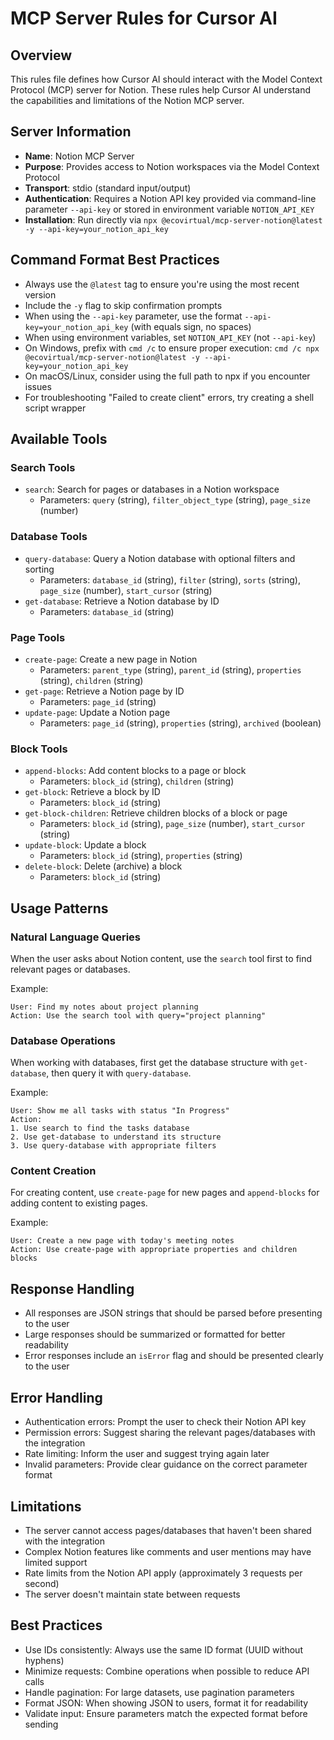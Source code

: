 # MCP Server Rules for Cursor AI

## Overview

This rules file defines how Cursor AI should interact with the Model Context Protocol (MCP) server for Notion. These rules help Cursor AI understand the capabilities and limitations of the Notion MCP server.

## Server Information

- **Name**: Notion MCP Server
- **Purpose**: Provides access to Notion workspaces via the Model Context Protocol
- **Transport**: stdio (standard input/output)
- **Authentication**: Requires a Notion API key provided via command-line parameter `--api-key` or stored in environment variable `NOTION_API_KEY`
- **Installation**: Run directly via `npx @ecovirtual/mcp-server-notion@latest -y --api-key=your_notion_api_key`

## Command Format Best Practices

- Always use the `@latest` tag to ensure you're using the most recent version
- Include the `-y` flag to skip confirmation prompts
- When using the `--api-key` parameter, use the format `--api-key=your_notion_api_key` (with equals sign, no spaces)
- When using environment variables, set `NOTION_API_KEY` (not `--api-key`)
- On Windows, prefix with `cmd /c` to ensure proper execution: `cmd /c npx @ecovirtual/mcp-server-notion@latest -y --api-key=your_notion_api_key`
- On macOS/Linux, consider using the full path to npx if you encounter issues
- For troubleshooting "Failed to create client" errors, try creating a shell script wrapper

## Available Tools

### Search Tools

- `search`: Search for pages or databases in a Notion workspace
  - Parameters: `query` (string), `filter_object_type` (string), `page_size` (number)

### Database Tools

- `query-database`: Query a Notion database with optional filters and sorting
  - Parameters: `database_id` (string), `filter` (string), `sorts` (string), `page_size` (number), `start_cursor` (string)
- `get-database`: Retrieve a Notion database by ID
  - Parameters: `database_id` (string)

### Page Tools

- `create-page`: Create a new page in Notion
  - Parameters: `parent_type` (string), `parent_id` (string), `properties` (string), `children` (string)
- `get-page`: Retrieve a Notion page by ID
  - Parameters: `page_id` (string)
- `update-page`: Update a Notion page
  - Parameters: `page_id` (string), `properties` (string), `archived` (boolean)

### Block Tools

- `append-blocks`: Add content blocks to a page or block
  - Parameters: `block_id` (string), `children` (string)
- `get-block`: Retrieve a block by ID
  - Parameters: `block_id` (string)
- `get-block-children`: Retrieve children blocks of a block or page
  - Parameters: `block_id` (string), `page_size` (number), `start_cursor` (string)
- `update-block`: Update a block
  - Parameters: `block_id` (string), `properties` (string)
- `delete-block`: Delete (archive) a block
  - Parameters: `block_id` (string)

## Usage Patterns

### Natural Language Queries

When the user asks about Notion content, use the `search` tool first to find relevant pages or databases.

Example:

```
User: Find my notes about project planning
Action: Use the search tool with query="project planning"
```

### Database Operations

When working with databases, first get the database structure with `get-database`, then query it with `query-database`.

Example:

```
User: Show me all tasks with status "In Progress"
Action:
1. Use search to find the tasks database
2. Use get-database to understand its structure
3. Use query-database with appropriate filters
```

### Content Creation

For creating content, use `create-page` for new pages and `append-blocks` for adding content to existing pages.

Example:

```
User: Create a new page with today's meeting notes
Action: Use create-page with appropriate properties and children blocks
```

## Response Handling

- All responses are JSON strings that should be parsed before presenting to the user
- Large responses should be summarized or formatted for better readability
- Error responses include an `isError` flag and should be presented clearly to the user

## Error Handling

- Authentication errors: Prompt the user to check their Notion API key
- Permission errors: Suggest sharing the relevant pages/databases with the integration
- Rate limiting: Inform the user and suggest trying again later
- Invalid parameters: Provide clear guidance on the correct parameter format

## Limitations

- The server cannot access pages/databases that haven't been shared with the integration
- Complex Notion features like comments and user mentions may have limited support
- Rate limits from the Notion API apply (approximately 3 requests per second)
- The server doesn't maintain state between requests

## Best Practices

- Use IDs consistently: Always use the same ID format (UUID without hyphens)
- Minimize requests: Combine operations when possible to reduce API calls
- Handle pagination: For large datasets, use pagination parameters
- Format JSON: When showing JSON to users, format it for readability
- Validate input: Ensure parameters match the expected format before sending
